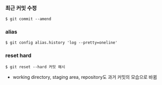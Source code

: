 ### 최근 커밋 수정   
```terminal
$ git commit --amend
```


### alias 
```terminal
$ git config alias.history 'log --pretty=oneline'
```

### reset hard
```terminal
$ git reset --hard 커밋 해시
```
* working directory, staging area, repository도 과거 커밋의 모습으로 바뀜
